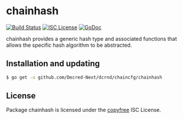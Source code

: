 chainhash
=========

[![Build Status](https://github.com/Decred-Next/dcrnd/workflows/Build%20and%20Test/badge.svg)](https://github.com/Decred-Next/dcrnd/actions)
[![ISC License](https://img.shields.io/badge/license-ISC-blue.svg)](http://copyfree.org)
[![GoDoc](https://img.shields.io/badge/godoc-reference-blue.svg)](https://godoc.org/github.com/Decred-Next/dcrnd/chaincfg/chainhash)

chainhash provides a generic hash type and associated functions that allows the
specific hash algorithm to be abstracted.

## Installation and updating

```bash
$ go get -u github.com/Decred-Next/dcrnd/chaincfg/chainhash
```

## License

Package chainhash is licensed under the [copyfree](http://copyfree.org) ISC
License.
